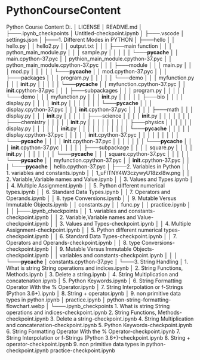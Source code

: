 # PythonCourseContent
Python Course Content
D:.
│   LICENSE
│   README.md
│
├───.ipynb_checkpoints
│       Untitled-checkpoint.ipynb
│
├───.vscode
│       settings.json
│
├───1. Different Modes in PYTHON
│   ├───hello
│   │       hello.py
│   │       hello2.py
│   │       output.txt
│   │
│   ├───main function
│   │   │   python_main_module.py
│   │   │   sample.py
│   │   │
│   │   └───__pycache__
│   │           main.cpython-37.pyc
│   │           pythion_main_module.cpython-37.pyc
│   │           python_main_module.cpython-37.pyc
│   │
│   ├───module
│   │   │   main.py
│   │   │   mod.py
│   │   │
│   │   └───__pycache__
│   │           mod.cpython-37.pyc
│   │
│   ├───packages
│   │   │   program.py
│   │   │
│   │   └───demo
│   │       │   myfunction.py
│   │       │   __init__.py
│   │       │
│   │       └───__pycache__
│   │               myfunction.cpython-37.pyc
│   │               __init__.cpython-37.pyc
│   │
│   ├───subpackages
│   │   │   program.py
│   │   │
│   │   └───demo
│   │       │   myfunction.py
│   │       │   __init__.py
│   │       │
│   │       ├───bio
│   │       │   │   display.py
│   │       │   │   __init__.py
│   │       │   │
│   │       │   └───__pycache__
│   │       │           display.cpython-37.pyc
│   │       │           __init__.cpython-37.pyc
│   │       │
│   │       ├───math
│   │       │       display.py
│   │       │       __init__.py
│   │       │
│   │       ├───science
│   │       │   │   __init__.py
│   │       │   │
│   │       │   ├───chemistry
│   │       │   │   │   __init__.py
│   │       │   │   │
│   │       │   │   ├───physics
│   │       │   │   │   │   display.py
│   │       │   │   │   │   __init__.py
│   │       │   │   │   │
│   │       │   │   │   └───__pycache__
│   │       │   │   │           display.cpython-37.pyc
│   │       │   │   │           __init__.cpython-37.pyc
│   │       │   │   │
│   │       │   │   └───__pycache__
│   │       │   │           __init__.cpython-37.pyc
│   │       │   │
│   │       │   └───__pycache__
│   │       │           __init__.cpython-37.pyc
│   │       │
│   │       ├───subpackage
│   │       │   │   square.py
│   │       │   │   __init__.py
│   │       │   │
│   │       │   └───__pycache__
│   │       │           square.cpython-37.pyc
│   │       │
│   │       └───__pycache__
│   │               myfunction.cpython-37.pyc
│   │               __init__.cpython-37.pyc
│   │
│   └───__pycache__
│           hello.cpython-37.pyc
│
├───2. Variables in Python
│   │   1. variables and constants.ipynb
│   │   1_uFlTNY4W3czywyU18zxl8w.png
│   │   2. Variable,Variable names and Value.ipynb
│   │   3. Values and Types.ipynb
│   │   4. Multiple Assignment.ipynb
│   │   5. Python different numerical types.ipynb
│   │   6. Standard Data Types.ipynb
│   │   7. Operators and Operands.ipynb
│   │   8. type Conversions.ipynb
│   │   9. Mutable Versus Immutable Objects.ipynb
│   │   constants.py
│   │   func.py
│   │   practice.ipynb
│   │
│   ├───.ipynb_checkpoints
│   │       1. variables and constants-checkpoint.ipynb
│   │       2. Variable,Variable names and Value-checkpoint.ipynb
│   │       3. Values and Types-checkpoint.ipynb
│   │       4. Multiple Assignment-checkpoint.ipynb
│   │       5. Python different numerical types-checkpoint.ipynb
│   │       6. Standard Data Types-checkpoint.ipynb
│   │       7. Operators and Operands-checkpoint.ipynb
│   │       8. type Conversions-checkpoint.ipynb
│   │       9. Mutable Versus Immutable Objects-checkpoint.ipynb
│   │       variables and constants-checkpoint.ipynb
│   │
│   └───__pycache__
│           constants.cpython-37.pyc
│
└───3. String Handling
    │   1. What is string String operations and indices.ipynb
    │   2. String Functions, Methods.ipynb
    │   3. Delete a string.ipynb
    │   4. String Multiplication and concatenation.ipynb
    │   5. Python Keywords.ipynb
    │   6. String Formatting Operator With the % Operator.ipynb
    │   7. String Interpolation or f-Strings (Python 3.6+).ipynb
    │   8. String + operator.ipynb
    │   9. non primitive data types in python.ipynb
    │   practice.ipynb
    │   python-string-formatting-flowchart.webp
    │
    └───.ipynb_checkpoints
            1. What is string String operations and indices-checkpoint.ipynb
            2. String Functions, Methods-checkpoint.ipynb
            3. Delete a string-checkpoint.ipynb
            4. String Multiplication and concatenation-checkpoint.ipynb
            5. Python Keywords-checkpoint.ipynb
            6. String Formatting Operator With the % Operator-checkpoint.ipynb
            7. String Interpolation or f-Strings (Python 3.6+)-checkpoint.ipynb
            8. String + operator-checkpoint.ipynb
            9. non primitive data types in python-checkpoint.ipynb
            practice-checkpoint.ipynb

